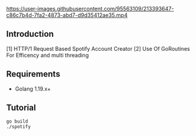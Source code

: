 https://user-images.githubusercontent.com/95563109/213393647-c86c7b4d-7fa2-4873-abd7-d9d35412ae35.mp4
## Introduction

[1] HTTP/1 Request Based Spotify Account Creator
[2] Use Of GoRoutines For Efficency and multi threading
## Requirements

- Golang 1.19.x+

## Tutorial

```
go build
./spotify
```


